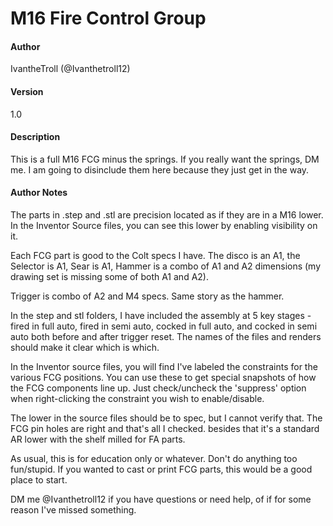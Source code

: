 # M16 Fire Control Group

#### Author
IvantheTroll (@Ivanthetroll12)

#### Version
1.0

#### Description
This is a full M16 FCG minus the springs.  If you really want the springs, DM me.  I am going to disinclude them here because they just get in the way.

#### Author Notes
The parts in .step and .stl are precision located as if they are in a M16 lower.  In the Inventor Source files, you can see this lower by enabling visibility on it.

Each FCG part is good to the Colt specs I have.  The disco is an A1, the Selector is A1, Sear is A1, Hammer is a combo of A1 and A2 dimensions (my drawing set is missing some of both A1 and A2).

Trigger is combo of A2 and M4 specs.  Same story as the hammer.

In the step and stl folders, I have included the assembly at 5 key stages - fired in full auto, fired in semi auto, cocked in full auto, and cocked in semi auto both before and after trigger reset.
The names of the files and renders should make it clear which is which.


In the Inventor source files, you will find I've labeled the constraints for the various FCG positions.  You can use these to get special snapshots of how the FCG components line up. Just check/uncheck the 'suppress' option when right-clicking the constraint you wish to enable/disable.

The lower in the source files should be to spec, but I cannot verify that.  The FCG pin holes are right and that's all I checked.  besides that it's a standard AR lower with the shelf milled for FA parts.


As usual, this is for education only or whatever.  Don't do anything too fun/stupid.  If you wanted to cast or print FCG parts, this would be a good place to start.


DM me @Ivanthetroll12 if you have questions or need help, of if for some reason I've missed something.
